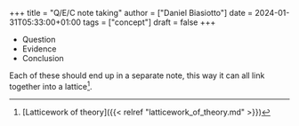 +++
title = "Q/E/C note taking"
author = ["Daniel Biasiotto"]
date = 2024-01-31T05:33:00+01:00
tags = ["concept"]
draft = false
+++

-   Question
-   Evidence
-   Conclusion

Each of these should end up in a separate note, this way it can all link together into a lattice[^fn:1].

[^fn:1]: [Latticework of theory]({{< relref "latticework_of_theory.md" >}})
